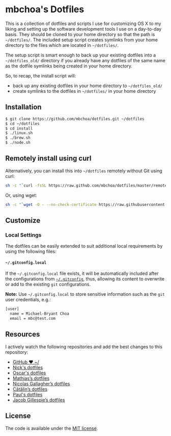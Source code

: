# mbchoa's Dotfiles

This is a collection of dotfiles and scripts I use for customizing OS X to my liking and setting up the software development tools I use on a day-to-day basis. They should be cloned to your home directory so that the path is `~/dotfiles/`.  The included setup script creates symlinks from your home directory to the files which are located in `~/dotfiles/`.

The setup script is smart enough to back up your existing dotfiles into a `~/dotfiles_old/` directory if you already have any dotfiles of the same name as the dotfile symlinks being created in your home directory.

So, to recap, the install script will:

- back up any existing dotfiles in your home directory to `~/dotfiles_old/`
- create symlinks to the dotfiles in `~/dotfiles/` in your home directory

## Installation

```sh
$ git clone https://github.com/mbchoa/dotfiles.git ~/dotfiles
$ cd ~/dotfiles
$ cd install
$ ./linux.sh
$ ./brew.sh
$ ./node.sh
```

## Remotely install using curl

Alternatively, you can install this into `~/dotfiles` remotely without Git using curl:

```sh
sh -c "`curl -fsSL https://raw.github.com/mbchoa/dotfiles/master/remote-setup.sh`"
```

Or, using wget:

```sh
sh -c "`wget -O - --no-check-certificate https://raw.githubusercontent.com/mbchoa/dotfiles/master/remote-setup.sh`"
```

## Customize

### Local Settings

The dotfiles can be easily extended to suit additional local
requirements by using the following files:

#### `~/.gitconfig.local`

If the `~/.gitconfig.local` file exists, it will be automatically
included after the configurations from [`~/.gitconfig`](git/gitconfig), thus, allowing
its content to overwrite or add to the existing `git` configurations.

**Note:** Use `~/.gitconfig.local` to store sensitive information such
as the `git` user credentials, e.g.:

```sh
[user]
  name = Michael-Bryant Choa
  email = mbc@test.com
```

## Resources

I actively watch the following repositories and add the best changes to this repository:

- [GitHub ❤ ~/](https://dotfiles.github.io/)
- [Nick's dotfiles](https://github.com/nicksp/dotfiles)
- [Oscar's dotfiles](https://github.com/ooHmartY/dotfiles)
- [Mathias’s dotfiles](https://github.com/mathiasbynens/dotfiles)
- [Nicolas Gallagher’s dotfiles](https://github.com/necolas/dotfiles)
- [Cătălin’s dotfiles](https://github.com/alrra/dotfiles)
- [Paul's dotfiles](https://github.com/paulirish/dotfiles)
- [Jacob Gillespie’s dotfiles](https://github.com/jacobwg/dotfiles)

## License

The code is available under the [MIT license](LICENSE).
